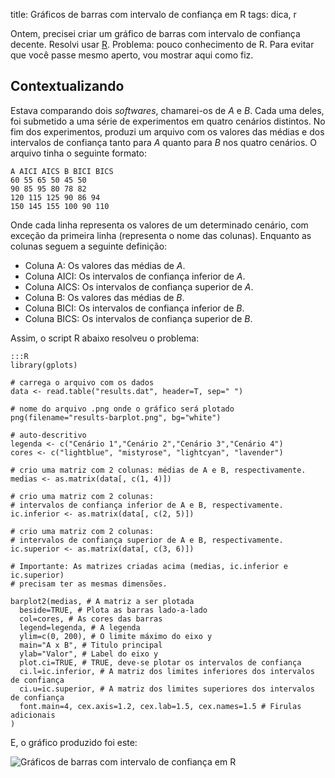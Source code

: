 title: Gráficos de barras com intervalo de confiança em R
tags: dica, r

Ontem, precisei criar um gráfico de barras com intervalo de confiança decente. Resolvi usar [R][R]. Problema: pouco conhecimento de R. Para evitar que você passe mesmo aperto, vou mostrar aqui como fiz.

## Contextualizando

Estava comparando dois _softwares_, chamarei-os de *A* e *B*. Cada uma deles, foi submetido a uma série de experimentos em quatro cenários distintos. No fim dos experimentos, produzi um arquivo com os valores das médias e dos intervalos de confiança tanto para *A* quanto para *B* nos quatro cenários. O arquivo tinha o seguinte formato:

    A AICI AICS B BICI BICS
    60 55 65 50 45 50
    90 85 95 80 78 82
    120 115 125 90 86 94
    150 145 155 100 90 110

Onde cada linha representa os valores de um determinado cenário, com exceção da primeira linha (representa o nome das colunas). Enquanto as colunas seguem a seguinte definição:

* Coluna A: Os valores das médias de *A*.
* Coluna AICI: Os intervalos de confiança inferior de *A*.
* Coluna AICS: Os intervalos de confiança superior de *A*.
* Coluna B: Os valores das médias de *B*.
* Coluna BICI: Os intervalos de confiança inferior de *B*.
* Coluna BICS: Os intervalos de confiança superior de *B*.

Assim, o script R abaixo resolveu o problema:

    :::R
    library(gplots)

    # carrega o arquivo com os dados
    data <- read.table("results.dat", header=T, sep=" ")

    # nome do arquivo .png onde o gráfico será plotado
    png(filename="results-barplot.png", bg="white")

    # auto-descritivo
    legenda <- c("Cenário 1","Cenário 2","Cenário 3","Cenário 4")
    cores <- c("lightblue", "mistyrose", "lightcyan", "lavender")

    # crio uma matriz com 2 colunas: médias de A e B, respectivamente.
    medias <- as.matrix(data[, c(1, 4)])

    # crio uma matriz com 2 colunas:
    # intervalos de confiança inferior de A e B, respectivamente.
    ic.inferior <- as.matrix(data[, c(2, 5)])

    # crio uma matriz com 2 colunas:
    # intervalos de confiança superior de A e B, respectivamente.
    ic.superior <- as.matrix(data[, c(3, 6)])

    # Importante: As matrizes criadas acima (medias, ic.inferior e ic.superior)
    # precisam ter as mesmas dimensões.

    barplot2(medias, # A matriz a ser plotada
      beside=TRUE, # Plota as barras lado-a-lado
      col=cores, # As cores das barras
      legend=legenda, # A legenda
      ylim=c(0, 200), # O limite máximo do eixo y
      main="A x B", # Titulo principal
      ylab="Valor", # Label do eixo y
      plot.ci=TRUE, # TRUE, deve-se plotar os intervalos de confiança
      ci.l=ic.inferior, # A matriz dos limites inferiores dos intervalos de confiança
      ci.u=ic.superior, # A matriz dos limites superiores dos intervalos de confiança
      font.main=4, cex.axis=1.2, cex.lab=1.5, cex.names=1.5 # Firulas adicionais
    )

E, o gráfico produzido foi este:

![Gráficos de barras com intervalo de confiança em R](https://dl.dropbox.com/u/2624281/blogging/grafico_barras_ic_r.png)

[R]: http://www.r-project.org/ "The R Project for Statistical Computing"

